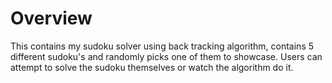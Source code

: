 # Overview
This contains my sudoku solver using back tracking algorithm, contains 5 different sudoku's and randomly picks one of them to showcase. Users can attempt to solve the sudoku 
themselves or watch the algorithm do it.
